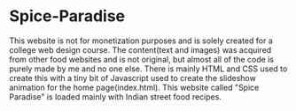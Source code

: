 # Spice-Paradise

This website is not for monetization purposes and is solely created for a college web design course. The content(text and images) was acquired from other food websites and is not 
original, but almost all of the code is purely made by me and no one else. There is mainly HTML and CSS used to create this with a tiny bit of Javascript used to 
create the slideshow animation for the home page(index.html). This website called "Spice Paradise" is loaded mainly with Indian street food recipes.
